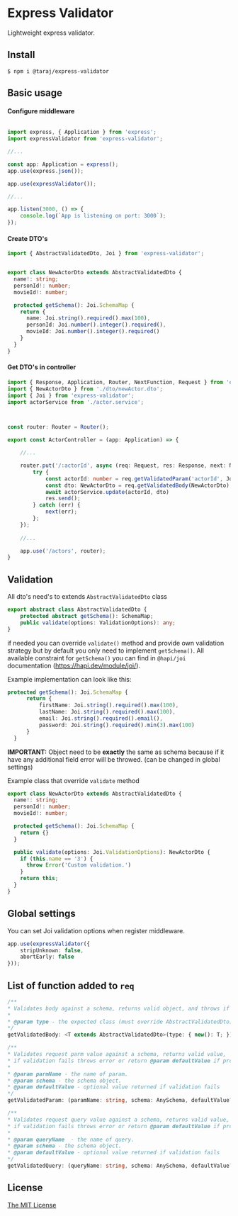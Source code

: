 # Express Validator
Lightweight express validator.
## Install
    $ npm i @taraj/express-validator
## Basic usage
#### Configure middleware
```Typescript

import express, { Application } from 'express';
import expressValidator from 'express-validator';

//...

const app: Application = express();
app.use(express.json());

app.use(expressValidator());

//...

app.listen(3000, () => {
    console.log(`App is listening on port: 3000`);
});
```
#### Create DTO's
```Typescript
import { AbstractValidatedDto, Joi } from 'express-validator';


export class NewActorDto extends AbstractValidatedDto {
  name!: string;
  personId!: number;
  movieId!: number;

  protected getSchema(): Joi.SchemaMap {
    return {
      name: Joi.string().required().max(100),
      personId: Joi.number().integer().required(),
      movieId: Joi.number().integer().required()
    }
  }
}
```
#### Get DTO's in controller
```Typescript
import { Response, Application, Router, NextFunction, Request } from 'express';
import { NewActorDto } from './dto/newActor.dto';
import { Joi } from 'express-validator';
import actorService from './actor.service';



const router: Router = Router();

export const ActorController = (app: Application) => {

    //...

    router.put('/:actorId', async (req: Request, res: Response, next: NextFunction) => {
        try {
            const actorId: number = req.getValidatedParam('actorId', Joi.number().integer());
            const dto: NewActorDto = req.getValidatedBody(NewActorDto);
            await actorService.update(actorId, dto)
            res.send();
        } catch (err) {
            next(err);
        };
    });
    
    //...

    app.use('/actors', router);
}

```
## Validation 
All dto's need's to extends `AbstractValidatedDto` class
```Typescript
export abstract class AbstractValidatedDto {
    protected abstract getSchema(): SchemaMap;
    public validate(options: ValidationOptions): any;
}
```
if needed you can override `validate()` method and provide own validation strategy but by default you only need to implement `getSchema()`.
All available constraint for `getSchema()` you can find in `@hapi/joi` documentation (https://hapi.dev/module/joi/).

Example implementation can look like this:
```Typescript
protected getSchema(): Joi.SchemaMap {
      return {
          firstName: Joi.string().required().max(100),
          lastName: Joi.string().required().max(100),
          email: Joi.string().required().email(),
          password: Joi.string().required().min(3).max(100)
      }
  }
```
**IMPORTANT:** Object need to be **exactly** the same as schema because if it have any additional field error will be throwed. (can be changed in global settings)

Example class that override `validate` method
```Typescript
export class NewActorDto extends AbstractValidatedDto {
  name!: string;
  personId!: number;
  movieId!: number;

  protected getSchema(): Joi.SchemaMap {
    return {}
  }

  public validate(options: Joi.ValidationOptions): NewActorDto {
    if (this.name == '3') {
      throw Error('Custom validation.')
    }
    return this;
  }
}
```
## Global settings
You can set Joi validation options when register middleware.
```Typescript
app.use(expressValidator({
    stripUnknown: false,
    abortEarly: false
}));
```
## List of function added to `req`
```Typescript
/**
* Validates body against a schema, returns valid object, and throws if validation fails.
* 
* @param type - the expected class (must override AbstractValidatedDto)
*/
getValidatedBody: <T extends AbstractValidatedDto>(type: { new(): T; }) => T;

/**
* Validates request parm value against a schema, returns valid value,
* if validation fails throws error or return @param defaultValue if provided.
* 
* @param parmName - the name of param.
* @param schema - the schema object.
* @param defaultValue - optional value returned if validation fails
*/
getValidatedParam: (paramName: string, schema: AnySchema, defaultValue?: any) => any;

/**
* Validates request query value against a schema, returns valid value,
* if validation fails throws error or return @param defaultValue if provided.
* 
* @param queryName  - the name of query.
* @param schema - the schema object.
* @param defaultValue - optional value returned if validation fails
*/
getValidatedQuery: (queryName: string, schema: AnySchema, defaultValue?: any) => any;
```
## License

[The MIT License](http://opensource.org/licenses/MIT)
